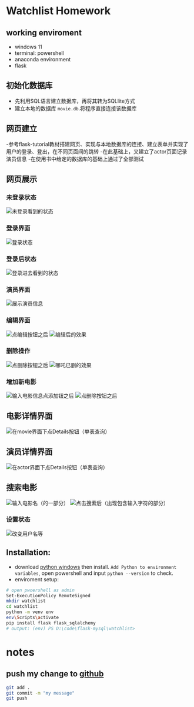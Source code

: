 
# Watchlist Homework
## working enviroment
- windows 11
- terminal: powershell
- anaconda environment
- flask

## 初始化数据库
- 先利用SQL语言建立数据库，再将其转为SQLlite方式
- 建立本地的数据库 `movie.db`.将程序直接连接该数据库

## 网页建立
-参考flask-tutorial教材搭建网页、实现与本地数据库的连接、建立表单并实现了用户的登录、登出，在不同页面间的跳转
-在此基础上，又建立了actor页面记录演员信息
-在使用书中给定的数据库的基础上通过了全部测试

## 网页展示

### 未登录状态
![未登录看到的状态](./screenshots/logout.png)

### 登录界面
![登录状态](./screenshots/login.png)

### 登录后状态
![登录进去看到的状态](./screenshots/login_state.png)

### 演员界面
![展示演员信息](./screenshots/actor_state.png)

### 编辑界面
![点编辑按钮之后](./screenshots/edit1.png)
![编辑后的效果](./screenshots/edit2.png)

### 删除操作
![点删除按钮之后](./screenshots/delete.png)
![哪吒已删的效果](./screenshots/delete2.png)

### 增加新电影
![输入电影信息点添加钮之后](./screenshots/add1.png)
![点删除按钮之后](./screenshots/add2.png)

## 电影详情界面
![在movie界面下点Details按钮（单表查询）](./screenshots/movie_details.png)

## 演员详情界面
![在actor界面下点Details按钮（单表查询）](./screenshots/actor_details.png)

## 搜索电影
![输入电影名（的一部分）](./screenshots/search1.png)
![点击搜索后（出现包含输入字符的部分）](./screenshots/search2.png)

### 设置状态
![改变用户名等](./screenshots/settings.png)


## Installation:
- download [python windows](https://www.python.org/ftp/python/3.12.0/python-3.12.0-amd64.exe) then install. `Add Python to environment variables`, open powershell and input `python --version` to check.
- enviroment setup:
```bash
# open pwoershell as admin
Set-ExecutionPolicy RemoteSigned
mkdir watchlist
cd watchlist
python -m venv env
env\Scripts\activate
pip install flask flask_sqlalchemy
# output: (env) PS D:\code\flask-mysql\watchlist>
```

# notes
## push my change to [github](https://github.com/2021201554zqy/RucMovie)
```bash
git add .
git commit -m "my message"
git push
```